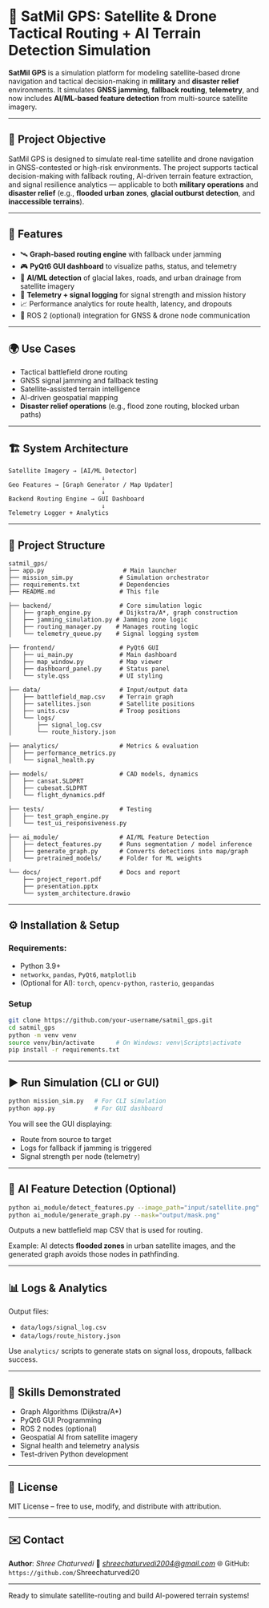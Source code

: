 # 🚁️ SatMil GPS: Satellite & Drone Tactical Routing + AI Terrain Detection Simulation

**SatMil GPS** is a simulation platform for modeling satellite-based drone navigation and tactical decision-making in **military** and **disaster relief** environments. It simulates **GNSS jamming**, **fallback routing**, **telemetry**, and now includes **AI/ML-based feature detection** from multi-source satellite imagery.

---

## 🎯 Project Objective

SatMil GPS is designed to simulate real-time satellite and drone navigation in GNSS-contested or high-risk environments. The project supports tactical decision-making with fallback routing, AI-driven terrain feature extraction, and signal resilience analytics — applicable to both **military operations** and **disaster relief** (e.g., **flooded urban zones**, **glacial outburst detection**, and **inaccessible terrains**).

---

## 🚀 Features

* 🛰️ **Graph-based routing engine** with fallback under jamming
* 🎮 **PyQt6 GUI dashboard** to visualize paths, status, and telemetry
* 🧠 **AI/ML detection** of glacial lakes, roads, and urban drainage from satellite imagery
* 📡 **Telemetry + signal logging** for signal strength and mission history
* 📈 Performance analytics for route health, latency, and dropouts
* 🔁 ROS 2 (optional) integration for GNSS & drone node communication

---

## 🌍 Use Cases

* Tactical battlefield drone routing
* GNSS signal jamming and fallback testing
* Satellite-assisted terrain intelligence
* AI-driven geospatial mapping
* **Disaster relief operations** (e.g., flood zone routing, blocked urban paths)

---

## 🏗️ System Architecture

```
Satellite Imagery → [AI/ML Detector]
                          ↓
Geo Features → [Graph Generator / Map Updater]
                          ↓
Backend Routing Engine → GUI Dashboard
                          ↓
Telemetry Logger + Analytics
```

---

## 📂 Project Structure

```
satmil_gps/
├── app.py                      # Main launcher
├── mission_sim.py             # Simulation orchestrator
├── requirements.txt           # Dependencies
├── README.md                  # This file

├── backend/                   # Core simulation logic
│   ├── graph_engine.py        # Dijkstra/A*, graph construction
│   ├── jamming_simulation.py # Jamming zone logic
│   ├── routing_manager.py    # Manages routing logic
│   └── telemetry_queue.py    # Signal logging system

├── frontend/                  # PyQt6 GUI
│   ├── ui_main.py             # Main dashboard
│   ├── map_window.py          # Map viewer
│   ├── dashboard_panel.py     # Status panel
│   └── style.qss              # UI styling

├── data/                      # Input/output data
│   ├── battlefield_map.csv    # Terrain graph
│   ├── satellites.json        # Satellite positions
│   ├── units.csv              # Troop positions
│   └── logs/
│       ├── signal_log.csv
│       └── route_history.json

├── analytics/                 # Metrics & evaluation
│   ├── performance_metrics.py
│   └── signal_health.py

├── models/                    # CAD models, dynamics
│   ├── cansat.SLDPRT
│   ├── cubesat.SLDPRT
│   └── flight_dynamics.pdf

├── tests/                     # Testing
│   ├── test_graph_engine.py
│   └── test_ui_responsiveness.py

├── ai_module/                 # AI/ML Feature Detection
│   ├── detect_features.py     # Runs segmentation / model inference
│   ├── generate_graph.py      # Converts detections into map/graph
│   └── pretrained_models/     # Folder for ML weights

└── docs/                      # Docs and report
    ├── project_report.pdf
    ├── presentation.pptx
    └── system_architecture.drawio
```

---

## ⚙️ Installation & Setup

### Requirements:

* Python 3.9+
* `networkx`, `pandas`, `PyQt6`, `matplotlib`
* (Optional for AI): `torch`, `opencv-python`, `rasterio`, `geopandas`

### Setup

```bash
git clone https://github.com/your-username/satmil_gps.git
cd satmil_gps
python -m venv venv
source venv/bin/activate      # On Windows: venv\Scripts\activate
pip install -r requirements.txt
```

---

## ▶️ Run Simulation (CLI or GUI)

```bash
python mission_sim.py   # For CLI simulation
python app.py           # For GUI dashboard
```

You will see the GUI displaying:

* Route from source to target
* Logs for fallback if jamming is triggered
* Signal strength per node (telemetry)

---

## 🤖 AI Feature Detection (Optional)

```bash
python ai_module/detect_features.py --image_path="input/satellite.png"
python ai_module/generate_graph.py --mask="output/mask.png"
```

Outputs a new battlefield map CSV that is used for routing.

Example: AI detects **flooded zones** in urban satellite images, and the generated graph avoids those nodes in pathfinding.

---

## 📊 Logs & Analytics

Output files:

* `data/logs/signal_log.csv`
* `data/logs/route_history.json`

Use `analytics/` scripts to generate stats on signal loss, dropouts, fallback success.

---

## 🧠 Skills Demonstrated

* Graph Algorithms (Dijkstra/A\*)
* PyQt6 GUI Programming
* ROS 2 nodes (optional)
* Geospatial AI from satellite imagery
* Signal health and telemetry analysis
* Test-driven Python development

---

## 📜 License

MIT License – free to use, modify, and distribute with attribution.

---

## ✉️ Contact

**Author**: *Shree Chaturvedi*
📧 *[shreechaturvedi2004@gmail.com](mailto:shreechaturvedi2004@gmail.com)*
🌐 GitHub: `https://github.com/`Shreechaturvedi20

---

Ready to simulate satellite-routing and build AI-powered terrain systems!

